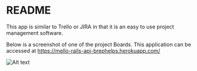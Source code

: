 # README

This app is similar to Trello or JIRA in that it is an easy to use project management software. 

Below is a screenshot of one of the project Boards. This application can be accessed at https://mello-rails-api-brephelps.herokuapp.com/

![Alt text](/assets/images/mello.png?raw=true)
